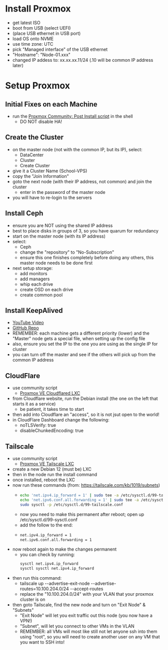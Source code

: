 # Install Proxmox

- get latest ISO
- boot from USB (select UEFI)
- (place USB ethernet in USB port)
- load OS onto NVME
- use time zone: UTC
- pick "Managed interface" of the USB ethernet
- "Hostname": "Node-01.xxx"
- changed IP addess to: xx.xx.xx.11/24 (.10 will be common IP address later)

# Setup Proxmox

## Initial Fixes on each Machine
- run the [Proxmox Community: Post Install script](https://community-scripts.github.io/ProxmoxVE/scripts?id=post-pve-install) in the shell
  - DO NOT disable HA!
 
## Create the Cluster
  - on the master node (not with the common IP, but its IP), select:
    - DataCenter
    - Cluster
    - Create Cluster
- give it a Cluster Name (School-VPS)
- copy the "Join Information"
- goto the next node (with their IP address, not common) and join the cluster
  - enter in the password of the master node
- you will have to re-login to the servers

## Install Ceph
- ensure you are NOT using the shared IP address
- best to place disks in groups of 3, so you have quarum for redundancy
- start on the master node (with its IP address)
- select:
  - Ceph
  - change the "repository" to "No-Subscription"
  - ensure this one finishes completely before doing any others, this master node needs to be done first
- next setup storage:
  - add monitors
  - add managers
  - whip each drive
  - create OSD on each drive
  - create common pool
 
## Install KeepAlived
- [YouTube Video](https://www.youtube.com/watch?v=82Q4SZMW-zg&list=PLwcxrRo-VwS2gNgY-GlPGDYZ6KCwSu3tD&index=3)
- [GitHub Repo](https://github.com/mrp-yt/Galaxy-Home-Lab/blob/main/Services/keepalived/keepalived-setup.md)
- REMEMBER: each machine gets a different priority (lower) and the "Master" node gets a special file, when setting up the config file
- also, ensure you set the IP to the one you are using as the single IP for cluster
- you can turn off the master and see if the others will pick up from the common IP address

## CloudFlare
- use community script
  - [Proxmox VE Cloudflared LXC](https://community-scripts.github.io/ProxmoxVE/scripts?id=cloudflared)
- from Cloudflare website, run the Debian install (the one on the left that starts it as a service)
  - be patient, it takes time to start
- then add into Cloudflare an "access", so it is not jsut open to the world! 
- in CloudFlare Dashboard change the following:
  - noTLSVerify: true
  - disableChunkedEncoding: true
 
## Tailscale
- use community script
  - [Proxmox VE Tailscale LXC](https://community-scripts.github.io/ProxmoxVE/scripts?id=add-tailscale-lxc)
- create a new Debian 12 (must be) LXC
- then in the node run the install command
- once installed, reboot the LXC
- now run these commands (from: https://tailscale.com/kb/1019/subnets)
  - ```bash
    echo 'net.ipv4.ip_forward = 1' | sudo tee -a /etc/sysctl.d/99-tailscale.conf
    echo 'net.ipv6.conf.all.forwarding = 1' | sudo tee -a /etc/sysctl.d/99-tailscale.conf
    sudo sysctl -p /etc/sysctl.d/99-tailscale.conf
    ```
  - now you need to make this permanent after reboot; open up /etc/sysctl.d/99-sysctl.conf
  - add the follow to the end:
  - ```bash
    net.ipv4.ip_forward = 1
    net.ipv6.conf.all.forwarding = 1
    ```
- now reboot again to make the changes permanent
  - you can check by running:
    ```bash
    sysctl net.ipv4.ip_forward
    sysctl sysctl net.ipv4.ip_forward
    ```
- then run this command:
  -  tailscale up --advertise-exit-node --advertise-routes=10.100.204.0/24 --accept-routes
  -  replace the "10.100.204.0/24" with your VLAN that your proxmox cluster is on
- then goto Tailscale, find the new node and turn on "Exit Node" & "Subnets"
  - "Exit Node" will let you exit traffic out this node (you now have a VPN!)
  - "Subnet", will let you connect to other VMs in the VLAN
  - REMEMBER: all VMs will most like still not let anyone ssh into them using "root", so you will need to create another user on any VM that you want to SSH into!
